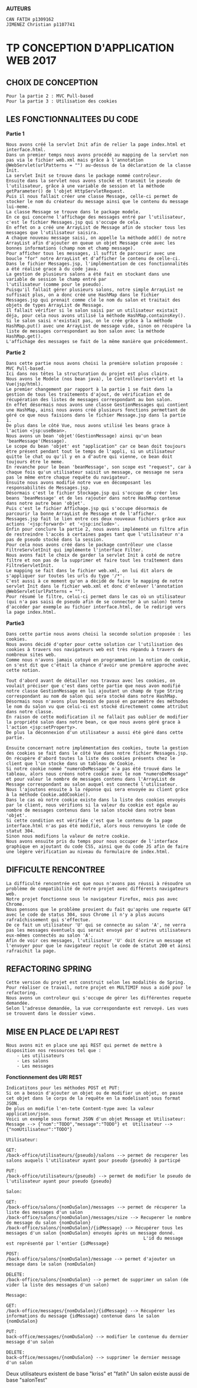 **AUTEURS**

	CAN FATIH p1309162
	JIMENEZ Christian p1107741

TP CONCEPTION D'APPLICATION WEB 2017
==

CHOIX DE CONCEPTION
--
	Pour la partie 2 : MVC Pull-based
	Pour la partie 3 : Utilisation des cookies

LES FONCTIONNALITEES DU CODE
--

**Partie 1**

	Nous avons créé la servlet Init afin de relier la page index.html et interface.html.
	Dans un premier temps nous avons procédé au mapping de la servlet non pas via le fichier web.xml mais grâce à l'annotation @WebServlet(urlPatterns = "") au-dessus de la déclaration de la classe Init.
	La servlet Init se trouve dans le package nommé controleur.
	Ensuite dans la servlet nous avons stocké et transmit le pseudo de l'utilisateur, grâce à une variable de session et la méthode getParameter() de l'objet HttpServletRequest.
	Puis il nous fallait créer une classe Message, celle-ci permet de stocker le nom du créateur du message ainsi que le contenu du message lui-meme.
	La classe Message se trouve dans le package modele.
	En ce qui concerne l'affichage des messages entré par l'utilisateur, c'est le fichier Messages.jsp qui s'occupe de cela.
	En effet on a créé une ArrayList de Message afin de stocker tous les messages que l'utilisateur saisira.
	A chaque nouveau message saisi, on appelle la méthode add() de notre ArrayList afin d'ajouter en queue un objet Message crée avec les bonnes informations (champ nom et champ message).
	Pour afficher tous les messages, il suffit de parcourir avec une boucle "for" notre ArrayList et d'afficher le contenu de celle-ci.
	Dans le fichier Messages.jsp, l'implémentation de ces fonctionnalités a été réalisé grace à du code java.
	La gestion de plusieurs salons a été fait en stockant dans une variable de session le champ entré par 
	l'utilisateur (comme pour le pseudo).
	Puisqu'il fallait gérer plusieurs salons, notre simple ArrayList ne suffisait plus, on a donc créé une HashMap dans le fichier Messages.jsp qui prenait comme clé le nom du salon et traitait des objets de types ArrayList de Message.
	Il fallait vérifier si le salon saisi par un utilisateur existait déja, pour cela nous avons utilisé la méthode HashMap.containsKey().
	Si le salon saisi n'existait pas, on le crée grâce à la méthode HashMap.put() avec une ArrayList de message vide, sinon on récupère la liste de messages correspondant au bon salon avec la méthode HashMap.get().
	L'affichage des messages se fait de la même manière que précédemment.

**Partie 2**

	Dans cette partie nous avons choisi la première solution proposée : MVC Pull-based.
	Ici dans nos têtes la structuration du projet est plus claire.
	Nous avons le Modele (nos bean java), le Controlleur(servlet) et la Vue(jsp/html).
	Le premier changement par rapport à la partie 1 se fait dans la gestion de tous les traitements d'ajout, de vérification et de récupération des listes de messages correspondant au bon salon.
	En effet désormais nous avons une classe GestionMessages qui contient une HashMap, ainsi nous avons créé plusieurs fonctions permettant de géré ce que nous faisions dans le fichier Message.jsp dans la partie 1.
	De plus dans le côté Vue, nous avons utilisé les beans grace à l'action <jsp:useBean>.
	Nous avons un bean 'objet'(GestionMessage) ainsi qu'un bean 'beanMessage'(Message).
	Le scope du bean 'objet' est "application" car ce bean doit toujours être présent pendant tout le temps de l'appli, si un utilisateur quitte le chat ou qu'il y en a d'autre qui vienne, ce bean doit toujours être le meme.
	En revanche pour le bean 'beanMessage', son scope est "request", car à chaque fois qu'un utilisateur saisit un message, ce message ne sera pas le même entre chaque requête du navigateur.
	Ensuite nous avons modifié notre vue en décomposant les responsabilités de Messages.jsp.
	Désormais c'est le fichier Stockage.jsp qui s'occupe de créer les beans 'beanMessage' et de les rajouter dans notre HashMap contenue dans notre autre bean 'objet'.
	Puis c'est le fichier Affichage.jsp qui s'occupe désormais de parcourir la bonne ArrayList de Message et de l'afficher.
	Messages.jsp fait le lien entre ces deux nouveaux fichiers grâce aux actions '<jsp:forward>' et '<jsp:include>'.
	Enfin pour conclure la partie 2, nous avons implémenté un filtre afin de restreindre l'accès à certaines pages tant que l'utilisateur n'a pas de pseudo stocké dans la session.
	Pour cela nous avons créé dans le package contrôleur une classe FiltreServletInit qui implémente l'interface Filter.
	Nous avons fait le choix de garder la servlet Init à coté de notre filtre et non pas de la supprimer et faire tout les traîtement dans FiltreServletInit.
	Le mapping se fait dans le fichier web.xml, on lui dit alors de s'appliquer sur toutes les urls du type '/*'.
	C'est aussi à ce moment qu'on a décidé de faire le mapping de notre servlet Init dans le fichier web.xml et donc d'enlever l'annotation @WebServlet(urlPatterns = "").
	Pour résumé le filtre, celui-ci permet dans le cas où un utilisateur (qui n'a pas saisi de pseudo afin de se connecter à un salon) tente d'accéder par exemple au fichier interface.html, de le redirigé vers la page index.html.

**Partie3**

	Dans cette partie nous avons choisi la seconde solution proposée : les cookies.
	Nous avons décidé d'opter pour cette solution car l'utilisation des cookies à travers nos navigateurs web est très répandu à travers de nombreux sites web.
	Comme nous n'avons jamais cotoyé en programmation la notion de cookie, on s'est dit que c'était la chance d'avoir une première approche avec cette notion.
	
	Tout d'abord avant de détailler nos travaux avec les cookies, on voulait préciser que c'est dans cette partie que nous avon modifié notre classe GestionMessage en lui ajoutant un champ de type String correspondant au nom de salon qui sera stocké dans notre HashMap.
	Désormais nous n'avons plus besoin de passé en paramètre des méthodes le nom du salon vu que celui-ci est stocké directement comme attribut dans notre classe.
	En raison de cette modification il ne fallait pas oublier de modifier la propriété salon dans notre bean, ce que nous avons géré grace à l'action <jsp:setProperty>.
	De plus la déconnexion d'un utilisateur a aussi été géré dans cette partie.
	
	Ensuite concernant notre implémentation des cookies, toute la gestion des cookies se fait dans le côté Vue dans notre fichier Messages.jsp.
	On récupère d'abord toutes la liste des cookies présents chez le client que l'on stocke dans un tableau de Cookie.
	Si notre cookie nommé "numeroDeMessage" n'a pas été trouvé dans le tableau, alors nous créons notre cookie avec le nom "numeroDeMessage" et pour valeur le nombre de messages contenu dans l'ArrayList de Message correspondant au salon auquel est connecté l'utilisateur.
	Nous l'ajoutons ensuite à la réponse qui sera envoyée au client grâce à la méthode Cookie.addCookie().
	Dans le cas où notre cookie existe dans la liste des cookies envoyés par le client, nous vérifions si la valeur du cookie est égale au nombre de messages contenus dans le salon stocké dans notre bean 'objet'.
	Si cette condition est vérifiée c'est que le contenu de la page interface.html n'as pas été modifié, alors nous renvoyons le code de statut 304.
	Sinon nous modifions la valeur de notre cookie.
	Nous avons ensuite pris du temps pour nous occuper de l'interface graphique en ajoutant du code CSS, ainsi que du code JS afin de faire une légère vérification au niveau du formulaire de index.html.

DIFFICULTE RENCONTREE
--

	La difficulté rencontrée est que nous n'avons pas réussi à résoudre un problème de compatibilité de notre projet avec différents navigateurs web.
	Notre projet fonctionne sous le navigateur Firefox, mais pas avec Chrome.
	Nous pensons que le problème provient du fait qu'après une requete GET avec le code de status 304, sous Chrome il n'y a plus aucuns rafraîchissement qui s'effectue.
	De ce fait un utilisateur 'U' qui se connecte au salon 'A', ne verra pas les messages éventuels qui serait envoyé par d'autres utilisateurs eux-mêmes connectés au salon 'A'.
	Afin de voir ces messages, l'utilisateur 'U' doit écrire un message et l'envoyer pour que le navigateur reçoit le code de statut 200 et ainsi rafraichit la page.

REFACTORING SPRING
--

    Cette version du projet est construit selon les modalités de Spring.
    Pour réaliser ce travail, notre projet en MULTIMIF nous a aidé pour le refactoring.
    Nous avons un controleur qui s'occupe de gérer les différentes requete demandée.
    Selon l'adresse demandée, la vue correspondante est renvoyé. Les vues se trouvent dans le dossier views.
    
MISE EN PLACE DE L'API REST
--
    Nous avons mit en place une api REST qui permet de mettre à disposition nos ressources tel que :
        - Les utilisateurs
        - Les salons
        - Les messages
        

**Fonctionnement des URI REST**


    Indicatitons pour les méthodes POST et PUT:
    Si on a besoin d'ajouter un objet ou de modifier un objet, on passe cet objet dans le corps de la requête en la modelisant sous format JSON.
    De plus on modifie l'en-tete Content-type avec la valeur application/json.
    Voici un exemple sous format JSON d'un objet Message et Utilisateur:
    Message --> {"nom":"TODO","message":"TODO"} et  Utilisateur --> {"nomUtilisateur":"TODO"}
    
    Utilisateur:
    
    GET:
    /back-office/utilisateurs/{pseudo}/salons --> permet de recuperer les salons auquels l'utilisateur ayant pour pseudo {pseudo} à particpé
    
    PUT:
    /back-office/utilisateurs/{pseudo} --> permet de modifier le pseudo de l'utilisateur ayant pour pseudo {pseudo}
    
    Salon:
    
    GET:
    /back-office/salons/{nomDuSalon}/messages --> permet de récuperer la liste des messages d'un salon
    /back-office/salons/{nomDuSalon}/messages/size --> Recuperer le nombre de message du salon {nomDuSalon}
    /back-office/salons/{nomDuSalon}/{idMessage} --> Récupérer tous les messages d'un salon {nomDuSalon} envoyés après un message donné.
                                                        L'id du message est représenté par l'entier {idMessage}
    
    POST:
    /back-office/salons/{nomDuSalon}/message --> permet d'ajouter un message dans le salon {nomDuSalon}
    
    DELETE:
    /back-office/salons/{nomDuSalon} --> permet de supprimer un salon (de vider la liste des messages d'un salon)
    
    Message:
    
    GET:
    /back-office/messages/{nomDuSalon}/{idMessage} --> Récupérer les informations du message {idMessage} contenue dans le salon {nomDuSalon}
    
    PUT:
    back-office/messages/{nomDuSalon} --> modifier le contenue du dernier message d'un salon
    
    DELETE:
    back-office/messages/{nomDuSalon} --> supprimer le dernier message d'un salon
    
Deux utilisateurs existent de base "kriss" et "fatih"
Un salon existe aussi de base "salonTest"